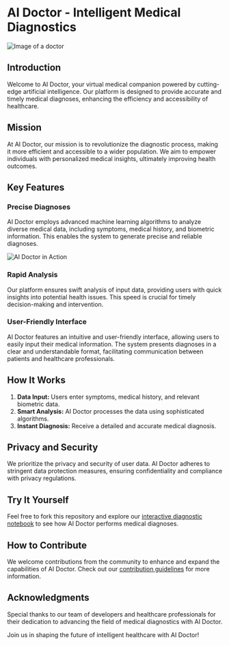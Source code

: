 # AI Doctor - Intelligent Medical Diagnostics

![Image of a doctor](https://www.google.com/url?sa=i&url=https%3A%2F%2Fdepositphotos.com%2Fit%2Fphotos%2Fdottore.html&psig=AOvVaw1VDsSSDpvhzQ_T1p8nTedG&ust=1704558805772000&source=images&cd=vfe&ved=0CBIQjRxqFwoTCJj1qcLWxoMDFQAAAAAdAAAAABAI)

## Introduction

Welcome to AI Doctor, your virtual medical companion powered by cutting-edge artificial intelligence. Our platform is designed to provide accurate and timely medical diagnoses, enhancing the efficiency and accessibility of healthcare.

## Mission

At AI Doctor, our mission is to revolutionize the diagnostic process, making it more efficient and accessible to a wider population. We aim to empower individuals with personalized medical insights, ultimately improving health outcomes.

## Key Features

### Precise Diagnoses

AI Doctor employs advanced machine learning algorithms to analyze diverse medical data, including symptoms, medical history, and biometric information. This enables the system to generate precise and reliable diagnoses.

![AI Doctor in Action](images/ai_doctor_diagnosis.png)

### Rapid Analysis

Our platform ensures swift analysis of input data, providing users with quick insights into potential health issues. This speed is crucial for timely decision-making and intervention.

### User-Friendly Interface

AI Doctor features an intuitive and user-friendly interface, allowing users to easily input their medical information. The system presents diagnoses in a clear and understandable format, facilitating communication between patients and healthcare professionals.

## How It Works

1. **Data Input:** Users enter symptoms, medical history, and relevant biometric data.
2. **Smart Analysis:** AI Doctor processes the data using sophisticated algorithms.
3. **Instant Diagnosis:** Receive a detailed and accurate medical diagnosis.

## Privacy and Security

We prioritize the privacy and security of user data. AI Doctor adheres to stringent data protection measures, ensuring confidentiality and compliance with privacy regulations.

## Try It Yourself

Feel free to fork this repository and explore our [interactive diagnostic notebook](notebooks/AIDoctor_Diagnostic_Simulation.ipynb) to see how AI Doctor performs medical diagnoses.

## How to Contribute

We welcome contributions from the community to enhance and expand the capabilities of AI Doctor. Check out our [contribution guidelines](CONTRIBUTING.md) for more information.

## Acknowledgments

Special thanks to our team of developers and healthcare professionals for their dedication to advancing the field of medical diagnostics with AI Doctor.

Join us in shaping the future of intelligent healthcare with AI Doctor!

